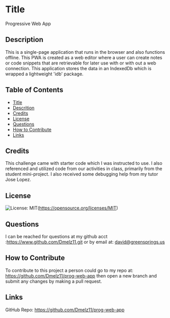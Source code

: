 # Title

Progressive Web App

## Description

This is a single-page application that runs in the browser and also functions offline.
This PWA is created as a web editor where a user can create notes or code snippets
that are retrievable for later use with or with out a web connection. This application
stores the data in an IndexedDb which is wrapped a lightweight 'idb' package.

## Table of Contents

- [Title](#title)
- [Descrition](#description)
- [Credits](#credits)
- [License](#license)
- [Questions](#questions)
- [How to Contribute](#how-to-contribute)
- [Links](#links)

## Credits

This challenge came with starter code which I was instructed to use. I also referenced and utilized 
code from our activities in class, primarily from the student mini-project. I also received some debugging help from my tutor Jose Lopez.

## License

![License: MIT](https://img.shields.io/badge/License-MIT-yellow.svg)(https://opensource.org/licenses/MIT)

## Questions

I can be reached for questions at my github acct :https://www.github.com/Dmelz11.git 
or by email at: david@greensprings.us

## How to Contribute

To contribute to this project a person could go to my repo at: https://github.com/Dmelz11/prog-web-app then open a new branch and submit any changes by making a pull request.

## Links

GitHub Repo: https://github.com/Dmelz11/prog-web-app

